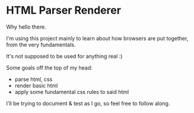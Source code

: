 # HTML Parser Renderer

Why hello there.

I'm using this project mainly to learn about how browsers are put together, from the very fundamentals.

It's not supposed to be used for anything real :)

Some goals off the top of my head:

- parse html, css
- render basic html
- apply some fundamental css rules to said html

I'll be trying to document & test as I go, so feel free to follow along.
